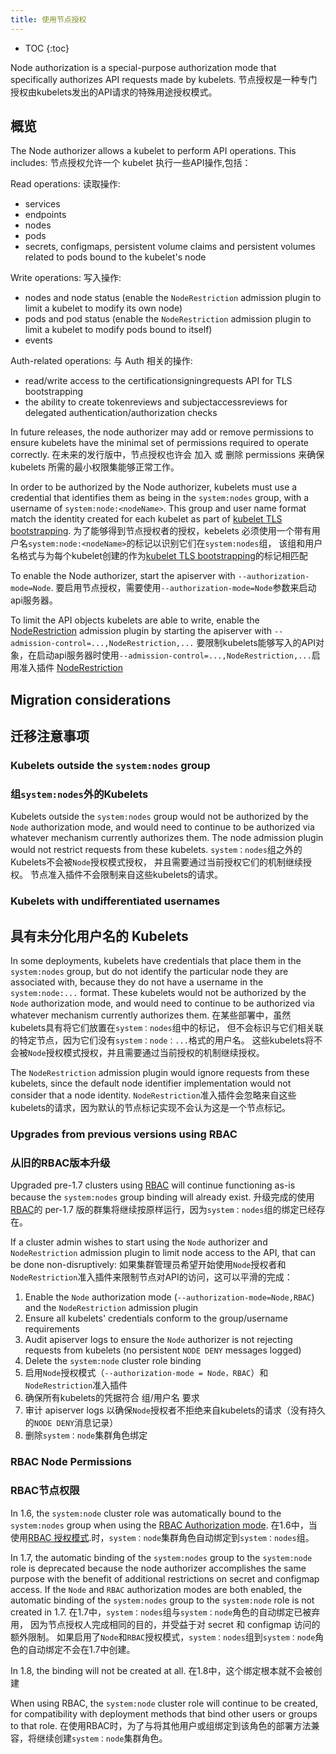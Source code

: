 ```yaml
---
title: 使用节点授权
---
```


* TOC
{:toc}

Node authorization is a special-purpose authorization mode that specifically authorizes API requests made by kubelets.
节点授权是一种专门授权由kubelets发出的API请求的特殊用途授权模式。

## 概览

The Node authorizer allows a kubelet to perform API operations. This includes:
节点授权允许一个 kubelet 执行一些API操作,包括：

Read operations:
读取操作:

* services
* endpoints
* nodes
* pods
* secrets, configmaps, persistent volume claims and persistent volumes related to pods bound to the kubelet's node

Write operations:
写入操作:

* nodes and node status (enable the `NodeRestriction` admission plugin to limit a kubelet to modify its own node)
* pods and pod status (enable the `NodeRestriction` admission plugin to limit a kubelet to modify pods bound to itself)
* events

Auth-related operations:
与 Auth 相关的操作:

* read/write access to the certificationsigningrequests API for TLS bootstrapping
* the ability to create tokenreviews and subjectaccessreviews for delegated authentication/authorization checks

In future releases, the node authorizer may add or remove permissions to ensure kubelets
have the minimal set of permissions required to operate correctly.
在未来的发行版中，节点授权也许会 加入 或 删除 permissions 来确保 kubelets 所需的最小权限集能够正常工作。

In order to be authorized by the Node authorizer, kubelets must use a credential that identifies them as 
being in the `system:nodes` group, with a username of `system:node:<nodeName>`.
This group and user name format match the identity created for each kubelet as part of 
[kubelet TLS bootstrapping](/docs/admin/kubelet-tls-bootstrapping/).
为了能够得到节点授权者的授权，kebelets 必须使用一个带有用户名`system:node:<nodeName>`的标记以识别它们在`system:nodes`组，
该组和用户名格式与为每个kubelet创建的作为[kubelet TLS bootstrapping](/docs/admin/kubelet-tls-bootstrapping/)的标记相匹配

To enable the Node authorizer, start the apiserver with `--authorization-mode=Node`.
要启用节点授权，需要使用`--authorization-mode=Node`参数来启动 api服务器。

To limit the API objects kubelets are able to write, enable the [NodeRestriction](/docs/admin/admission-controllers#NodeRestriction) admission plugin by starting the apiserver with `--admission-control=...,NodeRestriction,...`
要限制kubelets能够写入的API对象，在启动api服务器时使用`--admission-control=...,NodeRestriction,...`启用准入插件 [NodeRestriction](/docs/admin/admission-controllers#NodeRestriction)

## Migration considerations
## 迁移注意事项

### Kubelets outside the `system:nodes` group
### 组`system:nodes`外的Kubelets

Kubelets outside the `system:nodes` group would not be authorized by the `Node` authorization mode,
and would need to continue to be authorized via whatever mechanism currently authorizes them.
The node admission plugin would not restrict requests from these kubelets.
`system：nodes`组之外的Kubelets不会被`Node`授权模式授权，
并且需要通过当前授权它们的机制继续授权。
节点准入插件不会限制来自这些kubelets的请求。

### Kubelets with undifferentiated usernames
## 具有未分化用户名的 Kubelets

In some deployments, kubelets have credentials that place them in the `system:nodes` group,
but do not identify the particular node they are associated with,
because they do not have a username in the `system:node:...` format.
These kubelets would not be authorized by the `Node` authorization mode,
and would need to continue to be authorized via whatever mechanism currently authorizes them.
在某些部署中，虽然kubelets具有将它们放置在`system：nodes`组中的标记，
但不会标识与它们相关联的特定节点，因为它们没有`system：node：...`格式的用户名。 
这些kubelets将不会被`Node`授权模式授权，并且需要通过当前授权的机制继续授权。


The `NodeRestriction` admission plugin would ignore requests from these kubelets,
since the default node identifier implementation would not consider that a node identity.
`NodeRestriction`准入插件会忽略来自这些kubelets的请求，因为默认的节点标记实现不会认为这是一个节点标记。

### Upgrades from previous versions using RBAC
### 从旧的RBAC版本升级

Upgraded pre-1.7 clusters using [RBAC](/docs/admin/authorization/rbac/) will continue functioning as-is because the `system:nodes` group binding will already exist.
升级完成的使用[RBAC](/docs/admin/authorization/rbac/)的 per-1.7 版的群集将继续按原样运行，因为`system：nodes`组的绑定已经存在。

If a cluster admin wishes to start using the `Node` authorizer and `NodeRestriction` admission plugin
to limit node access to the API, that can be done non-disruptively:
如果集群管理员希望开始使用`Node`授权者和`NodeRestriction`准入插件来限制节点对API的访问，这可以平滑的完成：

1. Enable the `Node` authorization mode (`--authorization-mode=Node,RBAC`) and the `NodeRestriction` admission plugin
2. Ensure all kubelets' credentials conform to the group/username requirements
3. Audit apiserver logs to ensure the `Node` authorizer is not rejecting requests from kubelets (no persistent `NODE DENY` messages logged)
4. Delete the `system:node` cluster role binding
1. 启用`Node`授权模式（`--authorization-mode = Node，RBAC`）和`NodeRestriction`准入插件
2. 确保所有kubelets的凭据符合 组/用户名 要求
3. 审计 apiserver logs 以确保`Node`授权者不拒绝来自kubelets的请求（没有持久的`NODE DENY`消息记录）
4. 删除`system：node`集群角色绑定

### RBAC Node Permissions
### RBAC节点权限

In 1.6, the `system:node` cluster role was automatically bound to the `system:nodes` group when using the [RBAC Authorization mode](/docs/admin/authorization/rbac/).
在1.6中，当使用[RBAC 授权模式](/docs/admin/authorization/rbac/).时，`system：node`集群角色自动绑定到`system：nodes`组。

In 1.7, the automatic binding of the `system:nodes` group to the `system:node` role is deprecated
because the node authorizer accomplishes the same purpose with the benefit of additional restrictions
on secret and configmap access. If the `Node` and `RBAC` authorization modes are both enabled,
the automatic binding of the `system:nodes` group to the `system:node` role is not created in 1.7.
在1.7中，`system：nodes`组与`system：node`角色的自动绑定已被弃用，
因为节点授权人完成相同的目的，并受益于对 secret 和 configmap 访问的额外限制。
如果启用了`Node`和`RBAC`授权模式，`system：nodes`组到`system：node`角色的自动绑定不会在1.7中创建。

In 1.8, the binding will not be created at all.
在1.8中，这个绑定根本就不会被创建

When using RBAC, the `system:node` cluster role will continue to be created,
for compatibility with deployment methods that bind other users or groups to that role.
在使用RBAC时，为了与将其他用户或组绑定到该角色的部署方法兼容，将继续创建`system：node`集群角色。